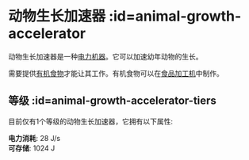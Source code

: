 # 动物生长加速器 :id=animal-growth-accelerator

动物生长加速器是一种[电力机器](/Electric-Machines#machines)。它可以加速幼年动物的生长。

需要提供[有机食物](/Miscellaneous-Items)才能让其工作。有机食物可以在[食品加工机](/Food-Fabricator)中制作。 

## 等级 :id=animal-growth-accelerator-tiers

目前仅有1个等级的动物生长加速器，它拥有以下属性: 

**电力消耗**: 28 J/s  
**可存储**: 1024 J  
